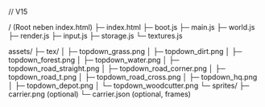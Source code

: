 // V15



/ (Root neben index.html)
  ├─ index.html
  ├─ boot.js
  ├─ main.js
  ├─ world.js
  ├─ render.js
  ├─ input.js
  ├─ storage.js
  └─ textures.js

assets/
  ├─ tex/
  │   ├─ topdown_grass.png
  │   ├─ topdown_dirt.png
  │   ├─ topdown_forest.png
  │   ├─ topdown_water.png
  │   ├─ topdown_road_straight.png
  │   ├─ topdown_road_corner.png
  │   ├─ topdown_road_t.png
  │   ├─ topdown_road_cross.png
  │   ├─ topdown_hq.png
  │   ├─ topdown_depot.png
  │   └─ topdown_woodcutter.png
  └─ sprites/
      ├─ carrier.png        (optional)
      └─ carrier.json       (optional, frames)
